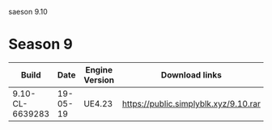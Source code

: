 saeson 9.10
# Season 9
| Build                         | Date           	 |  Engine Version	    |		    Download links             |
| ----------------------------- | ---------------------- | ------------------------ | ------------------------------ |
| 9.10-CL-6639283	              | 19-05-19       	   | UE4.23            	    |		https://public.simplyblk.xyz/9.10.rar|

